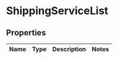 # ShippingServiceList

## Properties
Name | Type | Description | Notes
------------ | ------------- | ------------- | -------------
